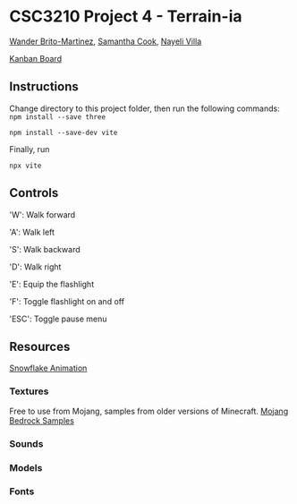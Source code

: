 # CSC3210 Project 4 -  Terrain-ia

[Wander Brito-Martinez](https://github.com/britomartinw), [Samantha Cook](https://github.com/scook5570), [Nayeli Villa](https://github.com/nayeliMC26)

[Kanban Board](https://trello.com/b/YEJlG8NM/csc3210britocookvilla4)

## Instructions
Change directory to this project folder, then run the following commands:\
`npm install --save three`

`npm install --save-dev vite`

Finally, run

`npx vite`

## Controls

'W': Walk forward

'A': Walk left

'S': Walk backward

'D': Walk right

'E': Equip the flashlight

'F': Toggle flashlight on and off

'ESC': Toggle pause menu

## Resources
[Snowflake Animation](https://github.com/boytchev/etudes/blob/master/threejs/snowing.html)

### Textures
Free to use from Mojang, samples from older versions of Minecraft.
[Mojang Bedrock Samples](https://github.com/Mojang/bedrock-samples)

### Sounds

### Models

### Fonts

 

